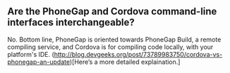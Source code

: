 ## Are the PhoneGap and Cordova command-line interfaces interchangeable?

No. Bottom line, PhoneGap is oriented towards PhoneGap Build, a remote compiling service, and Cordova is for compiling code locally, with your platform's IDE. (http://blog.devgeeks.org/post/73789983750/cordova-vs-phonegap-an-update)[Here’s a more detailed explaination.]

